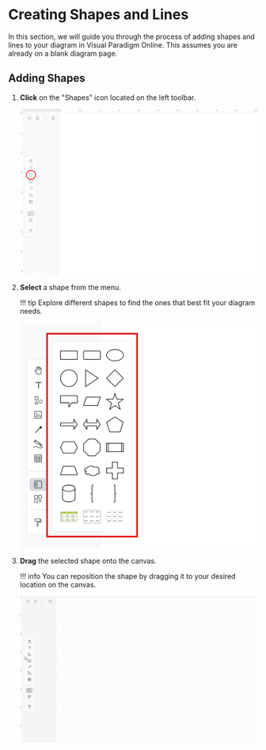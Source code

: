 # Creating Shapes and Lines

In this section, we will guide you through the process of adding shapes and lines to your diagram in Visual Paradigm Online. This assumes you are already on a blank diagram page.

## Adding Shapes

1. **Click** on the "Shapes" icon located on the left toolbar.

   ![Shapes icon](./images/shapes-icon.png)

2. **Select** a shape from the menu.

    !!! tip
        Explore different shapes to find the ones that best fit your diagram needs.

   ![Select shape](./images/select-shape.png)

3. **Drag** the selected shape onto the canvas.

    !!! info
        You can reposition the shape by dragging it to your desired location on the canvas.


   ![Drag shape](./images/drag-shape.gif)
